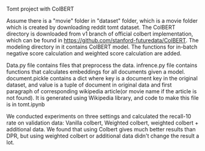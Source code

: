 Tomt project with ColBERT

Assume there is a "movie" folder in "dataset" folder, which is a movie folder which is created by downloading reddit tomt dataset.
The ColBERT directory is downloaded from v1 branch of official colbert implementation, which can be found in https://github.com/stanford-futuredata/ColBERT.
The modeling directory in it contains ColBERT model. The functions for in-batch negative score calculation and weighted score calculation are added.

Data.py file contains files that preprocess the data. 
infrence.py file contains functions that calculates embeddings for all documents given a model.
document.pickle contains a dict where key is a document key in the original dataset, and value is a tuple of document in original data and first paragraph of corresponding wikipedia article(or movie name if the article is not found). It is generated using Wikipedia library, and code to make this file is in tomt.ipynb

We conducted experiments on three settings and calculated the recall-10 rate on validation data: Vanilla colbert, Weighted colbert, weighted colbert + additional data.
We found that using Colbert gives much better results than DPR, but using weighted colbert or additional data didn't change the result a lot.
